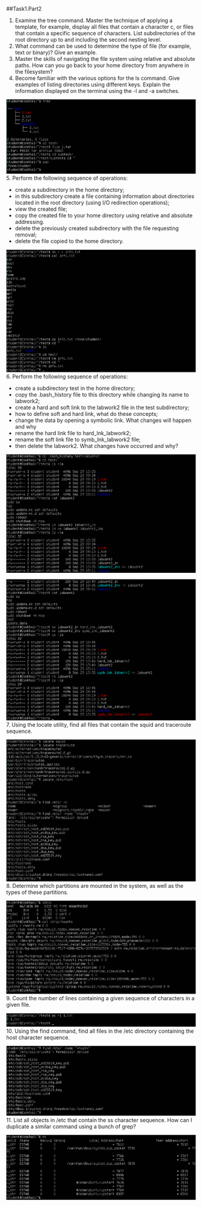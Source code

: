 ##Task1.Part2

1. Examine the tree command. Master the technique of applying a template, for
example, display all files that contain a character c, or files that contain a
specific sequence of characters. List subdirectories of the root directory up to
and including the second nesting level.
2. What command can be used to determine the type of file (for example, text or
binary)? Give an example.
3. Master the skills of navigating the file system using relative and absolute paths.
How can you go back to your home directory from anywhere in the filesystem?
4. Become familiar with the various options for the ls command. Give examples
of listing directories using different keys. Explain the information displayed on
the terminal using the -l and -a switches.

![tree_file_pwd_home](tree_file_pwd_home.png)
5. Perform the following sequence of operations:
- create a subdirectory in the home directory;
- in this subdirectory create a file containing information about directories
located in the root directory (using I/O redirection operations);
- view the created file;
- copy the created file to your home directory using relative and absolute
addressing.
- delete the previously created subdirectory with the file requesting removal;
- delete the file copied to the home directory.

![directory_info_rm_files](directory_info_rm_files.png)
6. Perform the following sequence of operations:
- create a subdirectory test in the home directory;
- copy the .bash_history file to this directory while changing its name to
labwork2;
- create a hard and soft link to the labwork2 file in the test subdirectory;
- how to define soft and hard link, what do these
concepts;
- change the data by opening a symbolic link. What changes will happen and
why
- rename the hard link file to hard_lnk_labwork2;
- rename the soft link file to symb_lnk_labwork2 file;
- then delete the labwork2. What changes have occurred and why?

![cp_ln_lns](cp_ln_lns.png)

![rename_delete_lnk](rename_delete_lnk.png)
7. Using the locate utility, find all files that contain the squid and traceroute
sequence.

![locate_find](locate_find.png)
8. Determine which partitions are mounted in the system, as well as the types of
these partitions.

![lsblk_mounts](lsblk_mounts.png)
9. Count the number of lines containing a given sequence of characters in a given
file.

![wc](wc.png)
10. Using the find command, find all files in the /etc directory containing the
host character sequence.

![find_host](find_host.png)
11. List all objects in /etc that contain the ss character sequence. How can I
duplicate a similar command using a bunch of grep?

![ss](ss.png)